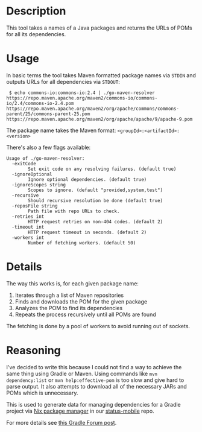 # Description

This tool takes a names of a Java packages and returns the URLs of POMs for all its dependencies.

# Usage

In basic terms the tool takes Maven formatted package names via `STDIN` and outputs URLs for all dependencies via `STDOUT`:
```
 $ echo commons-io:commons-io:2.4 | ./go-maven-resolver
https://repo.maven.apache.org/maven2/commons-io/commons-io/2.4/commons-io-2.4.pom
https://repo.maven.apache.org/maven2/org/apache/commons/commons-parent/25/commons-parent-25.pom
https://repo.maven.apache.org/maven2/org/apache/apache/9/apache-9.pom
```
The package name takes the Maven format: `<groupId>:<artifactId>:<version>`

There's also a few flags available:
```
Usage of ./go-maven-resolver:
  -exitCode
    	Set exit code on any resolving failures. (default true)
  -ignoreOptional
    	Ignore optional dependencies. (default true)
  -ignoreScopes string
    	Scopes to ignore. (default "provided,system,test")
  -recursive
    	Should recursive resolution be done (default true)
  -reposFile string
    	Path file with repo URLs to check.
  -retries int
    	HTTP request retries on non-404 codes. (default 2)
  -timeout int
    	HTTP request timeout in seconds. (default 2)
  -workers int
    	Number of fetching workers. (default 50)
```

# Details

The way this works is, for each given package name:

1. Iterates through a list of Maven repositories
2. Finds and downloads the POM for the given package
2. Analyzes the POM to find its dependencies
3. Repeats the process recursively until all POMs are found

The fetching is done by a pool of workers to avoid running out of sockets.

# Reasoning

I've decided to write this because I could not find a way to achieve the same thing using Gradle or Maven.
Using commands like `mvn dependency:list` or `mvn help:effective-pom` is too slow and give hard to parse output. It also attempts to download all of the necessary JARs and POMs which is unnecessary.

This is used to generate data for managing dependencies for a Gradle project via [Nix package manager](https://nixos.org/nix/) in our [status-mobile](https://github.com/status-im/status-mobile/tree/develop/nix/deps/gradle) repo.

For more details see [this Gradle Forum post](https://discuss.gradle.org/t/how-to-get-full-list-of-dependencies-and-their-meta/35825).
